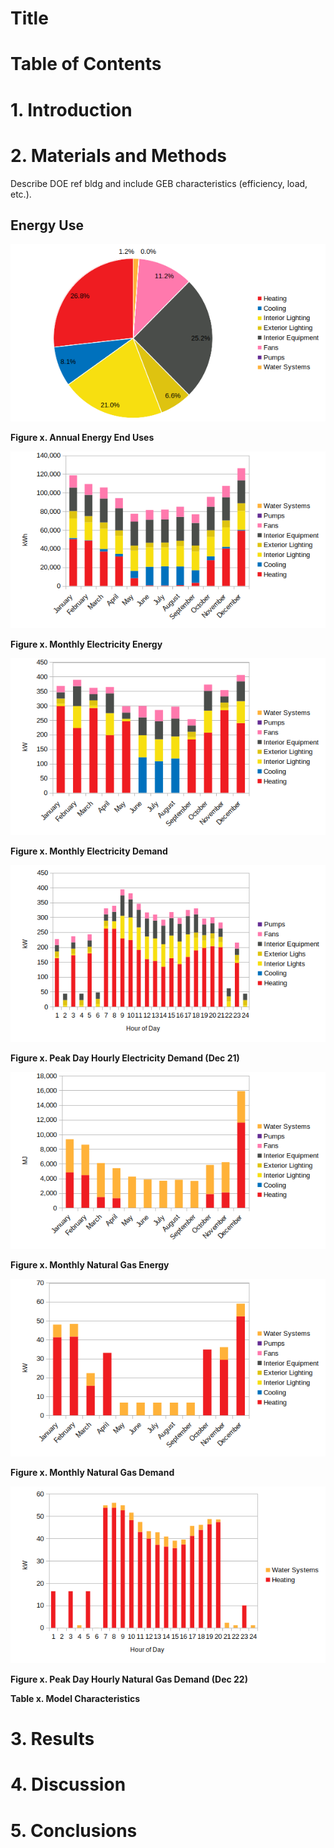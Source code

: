 # Title

# Table of Contents



# 1. Introduction



# 2. Materials and Methods

Describe DOE ref bldg and include GEB characteristics (efficiency, load, etc.).

## Energy Use

![image](figure_annual_end_uses.png)

__Figure x. Annual Energy End Uses__

![image](figure_monthly_elec_energy.png)

__Figure x. Monthly Electricity Energy__

![image](figure_monthly_elec_demand.png)

__Figure x. Monthly Electricity Demand__

![image](figure_peak_elec.png)

__Figure x. Peak Day Hourly Electricity Demand (Dec 21)__

![image](figure_monthly_ngas_energy.png)

__Figure x. Monthly Natural Gas Energy__

![image](figure_monthly_ngas_demand.png)

__Figure x. Monthly Natural Gas Demand__

![image](figure_peak_ngas.png)

__Figure x. Peak Day Hourly Natural Gas Demand (Dec 22)__

__Table x. Model Characteristics__



# 3. Results



# 4. Discussion



# 5. Conclusions
